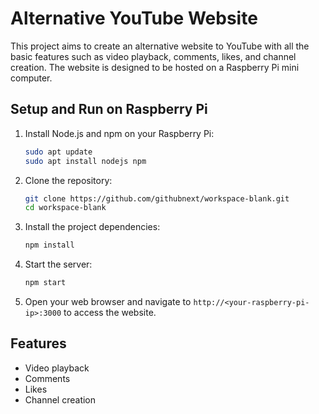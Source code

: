 # Alternative YouTube Website

This project aims to create an alternative website to YouTube with all the basic features such as video playback, comments, likes, and channel creation. The website is designed to be hosted on a Raspberry Pi mini computer.

## Setup and Run on Raspberry Pi

1. Install Node.js and npm on your Raspberry Pi:
   ```sh
   sudo apt update
   sudo apt install nodejs npm
   ```

2. Clone the repository:
   ```sh
   git clone https://github.com/githubnext/workspace-blank.git
   cd workspace-blank
   ```

3. Install the project dependencies:
   ```sh
   npm install
   ```

4. Start the server:
   ```sh
   npm start
   ```

5. Open your web browser and navigate to `http://<your-raspberry-pi-ip>:3000` to access the website.

## Features

- Video playback
- Comments
- Likes
- Channel creation
